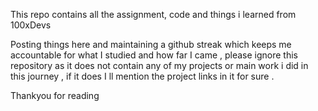 This repo contains all the assignment, code and things i learned from 100xDevs 

Posting things here and maintaining a github streak which keeps me accountable for what I studied and how far I came , please ignore this repository as it does not contain any of my projects or main work i did in this journey , if it does I ll mention the project links in it for sure .

Thankyou for reading 

